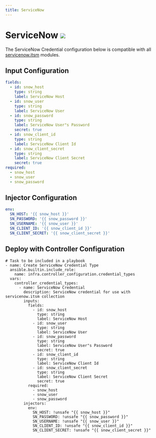 ```yaml
---
title: ServiceNow
---
```

# ServiceNow <img src="/icons/snow.png" class="credential-type-icon"> 

The ServiceNow Credential configuration below is compatible with all [servicenow.itsm](https://github.com/ansible-collections/servicenow.itsm) modules.

## Input Configuration
```yaml
fields:
  - id: snow_host
    type: string
    label: ServiceNow Host
  - id: snow_user
    type: string
    label: ServiceNow User
  - id: snow_password
    type: string
    label: ServiceNow User"s Password
    secret: true
  - id: snow_client_id
    type: string
    label: ServiceNow Client Id
  - id: snow_client_secret
    type: string
    label: ServiceNow Client Secret
    secret: true
required:
  - snow_host
  - snow_user
  - snow_password
```

## Injector Configuration
```yaml
env:
  SN_HOST: '{{ snow_host }}'
  SN_PASSWORD: '{{ snow_password }}'
  SN_USERNAME: '{{ snow_user }}'
  SN_CLIENT_ID: '{{ snow_client_id }}'
  SN_CLIENT_SECRET: '{{ snow_client_secret }}'
```

## Deploy with Controller Configuration

```
# Task to be included in a playbook
- name: Create ServiceNow Credential Type
  ansible.builtin.include_role:
    name: infra.controller_configuration.credential_types
  vars:
    controller_credential_types:
      - name: ServiceNow Credential
        description: ServiceNow credential for use with servicenow.itsm collection
        inputs:
          fields:
            - id: snow_host
              type: string
              label: ServiceNow Host
            - id: snow_user
              type: string
              label: ServiceNow User
            - id: snow_password
              type: string
              label: ServiceNow User"s Password
              secret: true
            - id: snow_client_id
              type: string
              label: ServiceNow Client Id
            - id: snow_client_secret
              type: string
              label: ServiceNow Client Secret
              secret: true
          required:
            - snow_host
            - snow_user
            - snow_password
        injectors:
          env:
            SN_HOST: !unsafe "{{ snow_host }}"
            SN_PASSWORD: !unsafe "{{ snow_password }}"
            SN_USERNAME: !unsafe "{{ snow_user }}"
            SN_CLIENT_ID: !unsafe "{{ snow_client_id }}"
            SN_CLIENT_SECRET: !unsafe "{{ snow_client_secret }}"
```